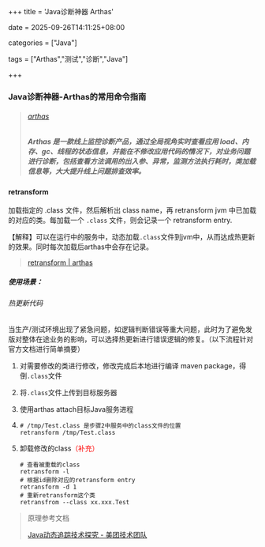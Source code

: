 +++
title = 'Java诊断神器 Arthas'

date = 2025-09-26T14:11:25+08:00

categories = ["Java"]

tags = ["Arthas","测试","诊断","Java"]

+++



### Java诊断神器-Arthas的常用命令指南





> ###### [arthas](https://arthas.aliyun.com/) 
>
> ##### Arthas 是一款线上监控诊断产品，通过全局视角实时查看应用 load、内存、gc、线程的状态信息，并能在不修改应用代码的情况下，对业务问题进行诊断，包括查看方法调用的出入参、异常，监测方法执行耗时，类加载信息等，大大提升线上问题排查效率。





#### retransform

加载指定的 .class 文件，然后解析出 class name，再 retransform jvm 中已加载的对应的类。每加载一个 `.class` 文件，则会记录一个 retransform entry.

【解释】可以在运行中的服务中，动态加载`.class`文件到jvm中，从而达成热更新的效果。同时每次加载后arthas中会存在记录。

> [retransform | arthas](https://arthas.aliyun.com/doc/retransform.html)

##### 使用场景：

###### 热更新代码

当生产/测试环境出现了紧急问题，如逻辑判断错误等重大问题，此时为了避免发版对整体在途业务的影响，可以选择热更新进行错误逻辑的修复。（以下流程针对官方文档进行简单摘要）

1. 对需要修改的类进行修改，修改完成后本地进行编译 maven package，得倒`.class`文件

2. 将`.class`文件上传到目标服务器

3. 使用arthas attach目标Java服务进程

4. ```shell
   # /tmp/Test.class 是步骤2中服务中的class文件的位置
   retransform /tmp/Test.class 
   ```

5. 卸载修改的class<font color='red'>（补充）</font>

   ```shell
   # 查看被重载的class
   retransform -l 
   # 根据id删除对应的retransform entry
   retransform -d 1
   # 重新retransform这个类
   retransfrom --class xx.xxx.Test
   ```

   

> 原理参考文档
>
> [Java动态追踪技术探究 - 美团技术团队](https://tech.meituan.com/2019/02/28/java-dynamic-trace.html)




